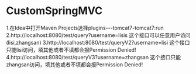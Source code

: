 # CustomSpringMVC
1.在Idea中打开Maven Projects选择plugins---tomcat7-tomcat7:run
2.http://localhost:8080/test/query?username=lisis  这个接口可以任意用户访问(lisi,zhangsan)
3.http://localhost:8080/test/queryV2?username=lisi  这个接口只能lisi访问，填其他或者不填都会报Permission Denied!
4.http://localhost:8080/test/queryV3?username=zhangsan  这个接口只能zhangsan访问，填其他或者不填都会报Permission Denied!

